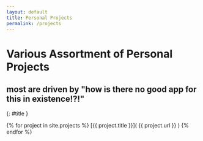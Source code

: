 ```yaml
---
layout: default
title: Personal Projects
permalink: /projects
---
```



# Various Assortment of Personal Projects
## most are driven by "how is there no good app for this in existence!?!"
{: #title }

{% for project in site.projects %}
[{{ project.title }}]( {{ project.url }} )
{% endfor %}

